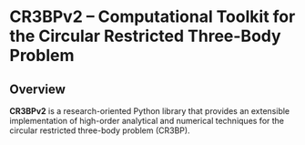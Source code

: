 # CR3BPv2 – Computational Toolkit for the Circular Restricted Three-Body Problem

## Overview

**CR3BPv2** is a research-oriented Python library that provides an extensible implementation of high-order analytical and numerical techniques for the circular restricted three-body problem (CR3BP).
